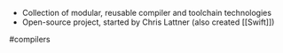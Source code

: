 - Collection of modular, reusable compiler and toolchain technologies
- Open-source project, started by Chris Lattner (also created [[Swift]])

#compilers